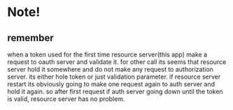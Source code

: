 # Note!
## remember
when a token used for the first time resource server(this app) make a request to oauth server and validate it.
for other call its seems that resource server hold it somewhere and do not make any request to authorization server.
its either hole token or just validation parameter.
if resource server restart its obviously going to make one request again to auth server and hold it again.
so after first request if auth server going down until the token is valid, resource server has no problem.
